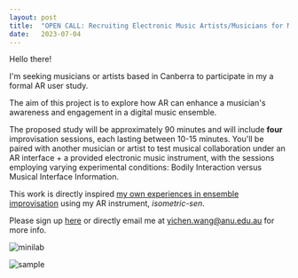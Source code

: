 ```yaml
---
layout: post
title:  "OPEN CALL: Recruiting Electronic Music Artists/Musicians for My AR Digital Music Ensemble Project"
date:   2023-07-04
---
```


Hello there!

I'm seeking musicians or artists based in Canberra to participate in my a formal AR user study.

The aim of this project is to explore how AR can enhance a musician's awareness and engagement in a digital music ensemble.

The proposed study will be approximately 90 minutes and will include **four** improvisation sessions, each lasting between 10-15 minutes. You'll be paired with another musician or artist to test musical collaboration under an AR interface + a provided electronic music instrument, with the sessions employing varying experimental conditions: Bodily Interaction versus Musical Interface Information.

This work is directly inspired [my own experiences in ensemble improvisation](../../../work) using my AR instrument, *isometric-sen*. 

Please sign up [here](https://forms.gle/FEyhopHTKMLgQ1TTA) or directly email me at [yichen.wang@anu.edu.au](mailto:yichen.wang@anu.edu.au) for more info.


![minilab](../../../assets/img/post/minilab-ar.jpg)

![sample](../../../assets/img/post/siggraph-xr-isometricsen-web-img.jpg)









